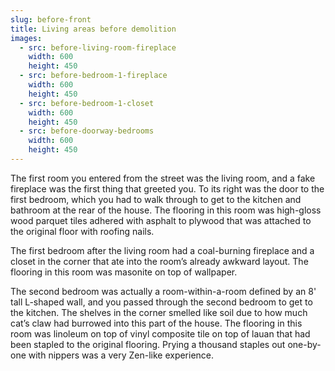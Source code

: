 ```yaml
---
slug: before-front
title: Living areas before demolition
images:
  - src: before-living-room-fireplace
    width: 600
    height: 450
  - src: before-bedroom-1-fireplace
    width: 600
    height: 450
  - src: before-bedroom-1-closet
    width: 600
    height: 450
  - src: before-doorway-bedrooms
    width: 600
    height: 450
---
```

The first room you entered from the street was the living room, and a fake fireplace was the first thing that greeted you. To its right was the door to the first bedroom, which you had to walk through to get to the kitchen and bathroom at the rear of the house. The flooring in this room was high-gloss wood parquet tiles adhered with asphalt to plywood that was attached to the original floor with roofing nails.

The first bedroom after the living room had a coal-burning fireplace and a closet in the corner that ate into the room’s already awkward layout. The flooring in this room was masonite on top of wallpaper.

The second bedroom was actually a room-within-a-room defined by an 8' tall L-shaped wall, and you passed through the second bedroom to get to the kitchen. The shelves in the corner smelled like soil due to how much cat’s claw had burrowed into this part of the house. The flooring in this room was linoleum on top of vinyl composite tile on top of lauan that had been stapled to the original flooring. Prying a thousand staples out one-by-one with nippers was a very Zen-like experience.